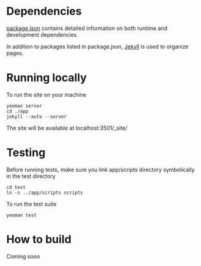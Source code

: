 Dependencies
=======

[package.json](https://github.com/codenvy/odyssey/blob/master/package.json) contains detailed information on both runtime and development dependencies.


In addition to packages listed in package.json, [Jekyll](http://jekyllrb.com/) is used to organize pages.

Running locally
=======

To run the site on your machine

```
yeoman server
cd ./app
jekyll --auto --server
```

The site will be available at localhost:3501/_site/

Testing
========

Before running tests, make sure you link app/scripts directory symbolically in the test directory

```
cd test
ln -s ../app/scripts scripts
```

To run the test suite

```
yeoman test
```

How to build
=======

Coming soon
